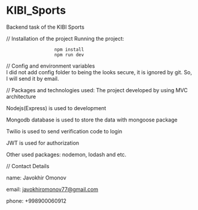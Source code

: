 # KIBI_Sports
Backend task of the KIBI Sports

// Installation of the project
Running the project:  
 
                      npm install
                      npm run dev
                 
// Config and environment variables                
I did not add config folder to being the looks secure, it is ignored by git. So, I will send it by email.


// Packages and technologies used:
The project developed by using MVC architecture

Nodejs(Express) is used to development

Mongodb database is used to store the data with mongoose package

Twilio is used to send verification code to login

JWT is used for authorization

Other used packages: nodemon, lodash and etc.


// Contact Details

name: Javokhir Omonov

email: javokhiromonov77@gmail.com

phone: +998900060912
